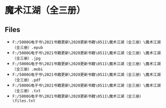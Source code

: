 # 魔术江湖（全三册）

## Files

- `F:/5000G电子书\2021书籍更新\2020更新书籍\0511\魔术江湖（全三册）\魔术江湖（全三册）.epub`
- `F:/5000G电子书\2021书籍更新\2020更新书籍\0511\魔术江湖（全三册）\魔术江湖（全三册）.jpg`
- `F:/5000G电子书\2021书籍更新\2020更新书籍\0511\魔术江湖（全三册）\魔术江湖（全三册）.mobi`
- `F:/5000G电子书\2021书籍更新\2020更新书籍\0511\魔术江湖（全三册）\魔术江湖（全三册）.pdf`
- `F:/5000G电子书\2021书籍更新\2020更新书籍\0511\魔术江湖（全三册）\魔术江湖（全三册）.txt`
- `F:/5000G电子书\2021书籍更新\2020更新书籍\0511\魔术江湖（全三册）\files.txt`
